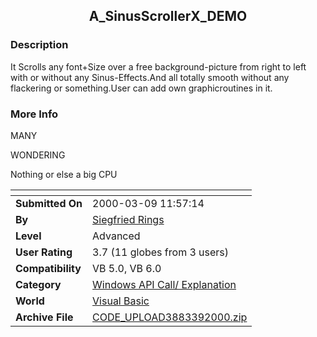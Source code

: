 ﻿<div align="center">

## A\_SinusScrollerX\_DEMO


</div>

### Description

It Scrolls any font+Size over a free background-picture from right to left with or without any Sinus-Effects.And all totally smooth without any flackering or something.User can add own graphicroutines in it.
 
### More Info
 
MANY

WONDERING

Nothing or else a big CPU


<span>             |<span>
---                |---
**Submitted On**   |2000-03-09 11:57:14
**By**             |[Siegfried Rings](https://github.com/Planet-Source-Code/PSCIndex/blob/master/ByAuthor/siegfried-rings.md)
**Level**          |Advanced
**User Rating**    |3.7 (11 globes from 3 users)
**Compatibility**  |VB 5\.0, VB 6\.0
**Category**       |[Windows API Call/ Explanation](https://github.com/Planet-Source-Code/PSCIndex/blob/master/ByCategory/windows-api-call-explanation__1-39.md)
**World**          |[Visual Basic](https://github.com/Planet-Source-Code/PSCIndex/blob/master/ByWorld/visual-basic.md)
**Archive File**   |[CODE\_UPLOAD3883392000\.zip](https://github.com/Planet-Source-Code/siegfried-rings-a-sinusscrollerx-demo__1-6495/archive/master.zip)









